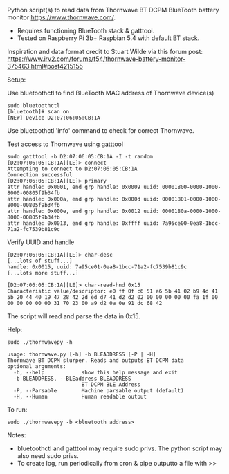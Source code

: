 Python script(s) to read data from Thornwave BT DCPM BlueTooth battery monitor <https://www.thornwave.com/>.

  * Requires functioning BlueTooth stack & gatttool.
  * Tested on Raspberry Pi 3b+ Raspbian 5.4 with default BT stack.

Inspiration and data format credit to Stuart Wilde via this forum post:
    https://www.irv2.com/forums/f54/thornwave-battery-monitor-375463.html#post4215155

Setup:

Use bluetoothctl to find BlueTooth MAC address of Thornwave device(s)
  
    sudo bluetoothctl
    [bluetooth]# scan on
    [NEW] Device D2:07:06:05:CB:1A
    
  Use bluetoothctl 'info' command to check for correct Thornwave.

  Test access to Thornwave using gatttool 

    sudo gatttool -b D2:07:06:05:CB:1A -I -t random
    [D2:07:06:05:CB:1A][LE]> connect
    Attempting to connect to D2:07:06:05:CB:1A
    Connection successful
    [D2:07:06:05:CB:1A][LE]> primary
    attr handle: 0x0001, end grp handle: 0x0009 uuid: 00001800-0000-1000-8000-00805f9b34fb
    attr handle: 0x000a, end grp handle: 0x000d uuid: 00001801-0000-1000-8000-00805f9b34fb
    attr handle: 0x000e, end grp handle: 0x0012 uuid: 0000180a-0000-1000-8000-00805f9b34fb
    attr handle: 0x0013, end grp handle: 0xffff uuid: 7a95ce00-0ea8-1bcc-71a2-fc7539b81c9c

  Verify UUID and handle

    [D2:07:06:05:CB:1A][LE]> char-desc
    [...lots of stuff...]
    handle: 0x0015, uuid: 7a95ce01-0ea8-1bcc-71a2-fc7539b81c9c
    [...lots more stuff...]

    [D2:07:06:05:CB:1A][LE]> char-read-hnd 0x15
    Characteristic value/descriptor: e0 ff 0f c6 51 a6 5b 41 02 b9 4d 41 5b 20 44 40 19 47 28 42 2d ed d7 41 d2 d2 02 00 00 00 00 00 fa 1f 00 00 00 00 00 00 31 70 23 00 a9 d2 0a 0e 91 dc 68 42

  The script will read and parse the data in 0x15.

Help:

    sudo ./thornwavepy -h
    
    usage: thornwave.py [-h] -b BLEADDRESS [-P | -H]
    Thornwave BT DCPM slurper. Reads and outputs BT DCPM data
    optional arguments:
      -h, --help            show this help message and exit
      -b BLEADDRESS, --BLEaddress BLEADDRESS
                            BT DCPM BLE Address
      -P, --Parsable        Machine parsable output (default)
      -H, --Human           Human readable output

To run:

    sudo ./thornwavepy -b <bluetooth address>

Notes:

  * bluetoothctl and gatttool may require sudo privs. The python script may also need sudo privs.
  * To create log, run periodically from cron & pipe outputto a file with >>

